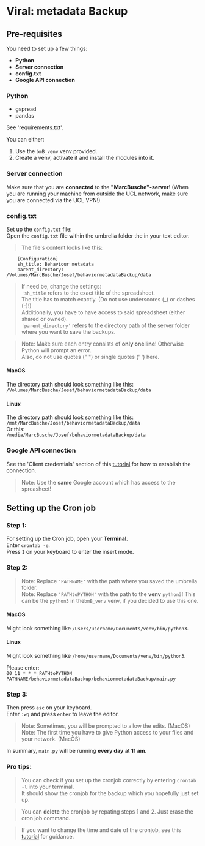 # Viral: metadata Backup

## Pre-requisites
You need to set up a few things:
- **Python**
- **Server connection**
- **config.txt**
- **Google API connection**

### Python
- gspread
- pandas 

See 'requirements.txt'.

You can either:  
1) Use the `bmB_venv` venv provided.  
2) Create a venv, activate it and install the modules into it.

### Server connection
Make sure that you are **connected** to the **"MarcBusche"-server**!
(When you are running your machine from outside the UCL network, make sure you are connected via the UCL VPN!)

### config.txt
Set up the `config.txt` file:  
Open the `config.txt` file within the umbrella folder the in your text editor.  
> The file's content looks like this:
```
    [Configuration]
    sh_title: Behaviour metadata
    parent_directory: /Volumes/MarcBusche/Josef/behaviormetadataBackup/data
```
   
> If need be, change the settings:  
> `'sh_title` refers to the exact title of the spreadsheet.  
> The title has to match exactly. (Do not use underscores (_) or dashes (-)!)  
> Additionally, you have to have access to said spreadsheet (either shared or owned).  
> `'parent_directory'` refers to the directory path of the server folder where you want to save the backups.  

> Note: Make sure each entry consists of **only one line**! Otherwise Python will prompt an error.  
> Also, do not use quotes (" ") or single quotes (' ') here.

#### MacOS  
The directory path should look something like this:  
`/Volumes/MarcBusche/Josef/behaviormetadataBackup/data`  

#### Linux
The directory path should look something like this:  
`/mnt/MarcBusche/Josef/behaviormetadataBackup/data`  
Or this:  
`/media/MarcBusche/Josef/behaviormetadataBackup/data`

### Google API connection
See the 'Client credentials' section of this [tutorial](https://gspread-pandas.readthedocs.io/en/latest/getting_started.html#installation-usage) for how to establish the connection.  
> Note: Use the **same** Google account which has access to the spreasheet!

## Setting up the Cron job
### Step 1:
For setting up the Cron job, open your **Terminal**.  
Enter `crontab -e`.  
Press `I` on your keyboard to enter the insert mode.

### Step 2:
> Note: Replace `'PATHNAME'` with the path where you saved the umbrella folder.  
> Note: Replace `'PATHtoPYTHON'` with the path to the **venv** `python3`! This can be the `python3` in the`bmB_venv` venv, if you decided to use this one.
#### MacOS
Might look something like `/Users/username/Documents/venv/bin/python3`.  
#### Linux
Might look something like `/home/username/Documents/venv/bin/python3`.  

  
Please enter:  
`00 11 * * * PATHtoPYTHON PATHNAME/behaviormetadataBackup/behaviormetadataBackup/main.py`

### Step 3:
Then press `esc` on your keyboard.  
Enter `:wq` and press `enter` to leave the editor.  
> Note: Sometimes, you will be prompted to allow the edits. (MacOS)  
> Note: The first time you have to give Python access to your files and your network. (MacOS)  

In summary, `main.py` will be running **every day** at **11 am**.

### Pro tips:
> You can check if you set up the cronjob correctly by entering `crontab -l` into your terminal.  
It should show the cronjob for the backup which you hopefully just set up.  

> You can **delete** the cronjob by repating steps 1 and 2. Just erase the cron job command.  

> If you want to change the time and date of the cronjob, see this [tutorial](https://medium.com/@justin_ng/how-to-run-your-script-on-a-schedule-using-crontab-on-macos-a-step-by-step-guide-a7ba539acf76) for guidance.